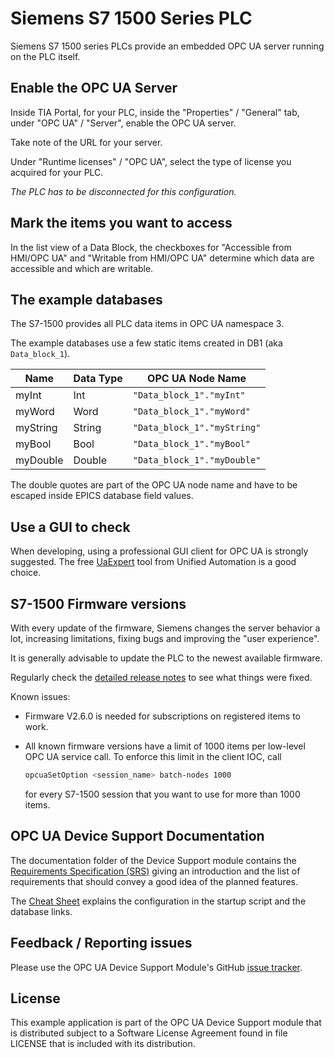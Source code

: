 # Siemens S7 1500 Series PLC

Siemens S7 1500 series PLCs provide an embedded OPC UA server
running on the PLC itself.

## Enable the OPC UA Server

Inside TIA Portal, for your PLC, inside the "Properties" / "General" tab,
under "OPC UA" / "Server", enable the OPC UA server.

Take note of the URL for your server.

Under "Runtime licenses" / "OPC UA", select the type of license
you acquired for your PLC.

_The PLC has to be disconnected for this configuration._

## Mark the items you want to access

In the list view of a Data Block, the checkboxes for
"Accessible from HMI/OPC UA" and "Writable from HMI/OPC UA"
determine which data are accessible and which are writable.

## The example databases

The S7-1500 provides all PLC data items in OPC UA namespace 3.

The example databases use a few static items created in DB1
(aka `Data_block_1`).

|   Name   | Data Type |      OPC UA Node Name       |
| -------- | --------- | --------------------------- |
| myInt    | Int       | `"Data_block_1"."myInt"`    |
| myWord   | Word      | `"Data_block_1"."myWord"`   |
| myString | String    | `"Data_block_1"."myString"` |
| myBool   | Bool      | `"Data_block_1"."myBool"`   |
| myDouble | Double    | `"Data_block_1"."myDouble"` |

The double quotes are part of the OPC UA node name and have to be escaped
inside EPICS database field values.

## Use a GUI to check

When developing, using a professional GUI client for OPC UA is strongly
suggested.
The free [UaExpert][uaexpert] tool from Unified Automation is a good choice.

## S7-1500 Firmware versions

With every update of the firmware, Siemens changes the server behavior a lot,
increasing limitations, fixing bugs and improving the "user experience".

It is generally advisable to update the PLC to the newest available firmware.

Regularly check the [detailed release notes][release_notes_1500] to see what
things were fixed.

Known issues:

*   Firmware V2.6.0 is needed for subscriptions on registered items to work.

*   All known firmware versions have a limit of 1000 items per low-level
    OPC UA service call. To enforce this limit in the client IOC, call
    ```sh
    opcuaSetOption <session_name> batch-nodes 1000
    ```
    for every S7-1500 session that you want to use for more than 1000 items.

## OPC UA Device Support Documentation

The documentation folder of the Device Support module contains the
[Requirements Specification (SRS)][requirements.pdf] giving an introduction
and the list of requirements that should convey a good idea of the planned
features.

The [Cheat Sheet][cheatsheet.pdf] explains the configuration in the startup
script and the database links.

## Feedback / Reporting issues

Please use the OPC UA Device Support Module's GitHub
[issue tracker](https://github.com/ralphlange/opcua/issues).

## License

This example application is part of the OPC UA Device Support module
that is distributed subject to a Software License Agreement found
in file LICENSE that is included with its distribution.

<!-- Links -->
[requirements.pdf]: https://docs.google.com/viewer?url=https://raw.githubusercontent.com/ralphlange/opcua/master/documentation/EPICS%20Support%20for%20OPC%20UA%20-%20SRS.pdf
[cheatsheet.pdf]: https://docs.google.com/viewer?url=https://raw.githubusercontent.com/ralphlange/opcua/master/documentation/EPICS%20Support%20for%20OPC%20UA%20-%20Cheat%20Sheet.pdf
[uaexpert]: https://www.unified-automation.com/products/development-tools/uaexpert.html
[release_notes_1500]: https://support.industry.siemens.com/cs/document/109478459/firmware-update-s7-1500-cpus-incl-displays-and-et200-cpus-(et200sp-et200pro)?dti=0&lc=en-WW
